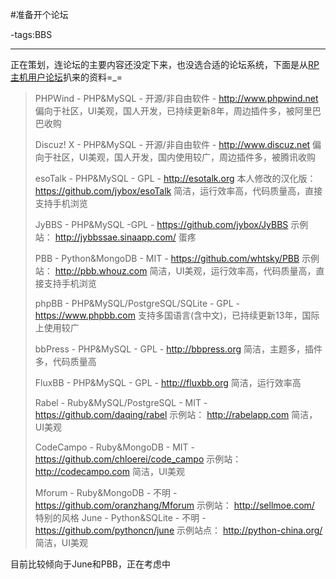 #准备开个论坛

-tags:BBS

----

正在策划，连论坛的主要内容还没定下来，也没选合适的论坛系统，下面是从[RP主机](http://rp2.jybox.net/)[用户论坛](http://rp-bbs.jybox.net/9-%E8%B5%84%E6%96%99%E9%80%89%E6%8B%A9%E5%90%88%E9%80%82%E7%9A%84%E8%AE%BA%E5%9D%9B%E7%B3%BB%E7%BB%9F)扒来的资料=_=
>PHPWind - PHP&MySQL - 开源/非自由软件 - http://www.phpwind.net 
偏向于社区，UI美观，国人开发，已持续更新8年，周边插件多，被阿里巴巴收购
>
>Discuz! X - PHP&MySQL - 开源/非自由软件 - http://www.discuz.net 
偏向于社区，UI美观，国人开发，国内使用较广，周边插件多，被腾讯收购
>
>esoTalk - PHP&MySQL - GPL - http://esotalk.org 
本人修改的汉化版： https://github.com/jybox/esoTalk
简洁，运行效率高，代码质量高，直接支持手机浏览
>
>JyBBS - PHP&MySQL -GPL - https://github.com/jybox/JyBBS 
示例站： http://jybbssae.sinaapp.com/ 
蛋疼
>
>PBB - Python&MongoDB - MIT - https://github.com/whtsky/PBB 
示例站： http://pbb.whouz.com 
简洁，UI美观，运行效率高，代码质量高，直接支持手机浏览
>
>phpBB - PHP&MySQL/PostgreSQL/SQLite - GPL - https://www.phpbb.com 
支持多国语言(含中文)，已持续更新13年，国际上使用较广
>
>bbPress - PHP&MySQL - GPL - http://bbpress.org 
简洁，主题多，插件多，代码质量高
>
>FluxBB - PHP&MySQL - GPL - http://fluxbb.org 
简洁，运行效率高
>
>Rabel - Ruby&MySQL/PostgreSQL - MIT - https://github.com/daqing/rabel 
示例站： http://rabelapp.com 
简洁，UI美观
>
>CodeCampo - Ruby&MongoDB - MIT - https://github.com/chloerei/code_campo 
示例站： http://codecampo.com 
简洁，UI美观
>
>Mforum - Ruby&MongoDB - 不明 - https://github.com/oranzhang/Mforum 
示例站： http://sellmoe.com/ 
特别的风格
>June - Python&SQLite - 不明 - https://github.com/pythoncn/june 
示例站点： http://python-china.org/ 
简洁，UI美观

目前比较倾向于June和PBB，正在考虑中
